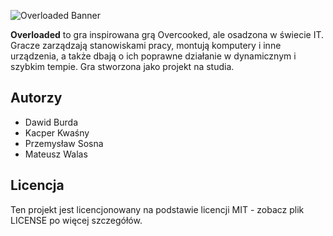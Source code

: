 

![Overloaded Banner](overloaded.png)

**Overloaded** to gra inspirowana grą Overcooked, ale osadzona w świecie IT. Gracze zarządzają stanowiskami pracy, montują komputery i inne urządzenia, a także dbają o ich poprawne działanie w dynamicznym i szybkim tempie. Gra stworzona jako projekt na studia.

## Autorzy

- Dawid Burda
- Kacper Kwaśny
- Przemysław Sosna
- Mateusz Walas

## Licencja

Ten projekt jest licencjonowany na podstawie licencji MIT - zobacz plik LICENSE po więcej szczegółów.
